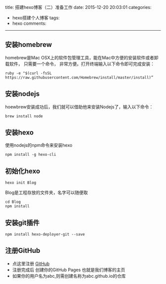 title: 搭建hexo博客（二）准备工作
date: 2015-12-20 20:03:01
categories:
- hexo搭建个人博客
tags:
- hexo
comments:

---
## 安装homebrew
homebrew是Mac OSX上的软件包管理工具，能在Mac中方便的安装软件或者卸载软件， 只需要一个命令， 非常方便。打开终端输入以下命令即可完成安装：


	ruby -e "$(curl -fsSL https://raw.githubusercontent.com/Homebrew/install/master/install)”
	
## 安装nodejs
hoewbrew安装成功后，我们就可以借助他来安装Nodejs了，输入以下命令：
		
	brew install node
	
## 安装hexo
使用nodejs的npm命令来安装hexo
		
	npm install -g hexo-cli
	
<!--more-->
## 初始化hexo
	
	hexo init Blog
Blog是工程存放的文件夹，名字可以随便取

    cd Blog
    npm install
    
## 安装git插件

	npm install hexo-deployer-git --save

## 注册GitHub
  * 点这里注册 [GitHub](https://github.com/) 
  * 注册完成后 创建你的GitHub Pages 也就是我们博客的主页
  * 如果你的用户名为abc,则需创建名称为abc.github.io的仓库
  


